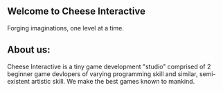 ## Welcome to Cheese Interactive

Forging imaginations, one level at a time.


## About us:
Cheese Interactive is a tiny game development "studio" comprised of 2 beginner game devlopers of varying programming skill and similar, semi-existent artistic skill. We make the best games known to mankind.
<!--

**Here are some ideas to get you started:**

🙋‍♀️ A short introduction - what is your organization all about?
🌈 Contribution guidelines - how can the community get involved?
👩‍💻 Useful resources - where can the community find your docs? Is there anything else the community should know?
🍿 Fun facts - what does your team eat for breakfast?
🧙 Remember, you can do mighty things with the power of [Markdown](https://docs.github.com/github/writing-on-github/getting-started-with-writing-and-formatting-on-github/basic-writing-and-formatting-syntax)
-->
